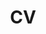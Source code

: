 ---
layout: page
permalink: /cv/
title: CV
nav: true
nav_order: 5
redirect: /assets/pdf/mingzhe_du_resume.pdf
description: Redircting to Mingzhe Du's CV...
---